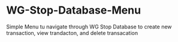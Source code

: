 # WG-Stop-Database-Menu
Simple Menu tu navigate through WG Stop Database to create new transaction, view trandacton, and delete transacation
